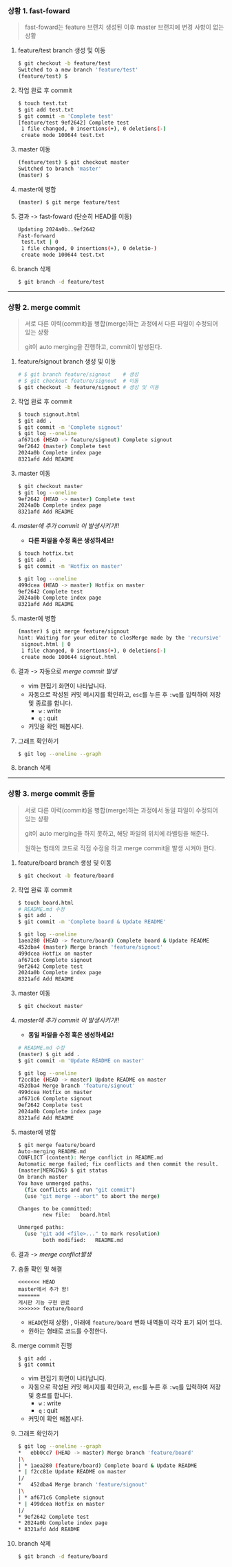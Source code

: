 ### 상황 1. fast-foward

> fast-foward는 feature 브랜치 생성된 이후 master 브랜치에 변경 사항이 없는 상황

1. feature/test branch 생성 및 이동

   ```bash
   $ git checkout -b feature/test
   Switched to a new branch 'feature/test'
   (feature/test) $
   ```

2. 작업 완료 후 commit

   ```bash
   $ touch test.txt
   $ git add test.txt
   $ git commit -m 'Complete test'
   [feature/test 9ef2642] Complete test
    1 file changed, 0 insertions(+), 0 deletions(-)
    create mode 100644 test.txt
   ```

3. master 이동

   ```bash
   (feature/test) $ git checkout master
   Switched to branch 'master'
   (master) $
   ```

4. master에 병합

   ```bash
   (master) $ git merge feature/test
   ```

5. 결과 -> fast-foward (단순히 HEAD를 이동)

   ```bash
   Updating 2024a0b..9ef2642
   Fast-forward
    test.txt | 0
    1 file changed, 0 insertions(+), 0 deletio-)
    create mode 100644 test.txt
   
   ```

6. branch 삭제

   ```bash
   $ git branch -d feature/test
   ```

   

------

### 상황 2. merge commit

> 서로 다른 이력(commit)을 병합(merge)하는 과정에서 다른 파일이 수정되어 있는 상황
>
> git이 auto merging을 진행하고, commit이 발생된다.

1. feature/signout branch 생성 및 이동

   ```bash
   # $ git branch feature/signout    # 생성
   # $ git checkout feature/signout  # 이동
   $ git checkout -b feature/signout # 생성 및 이동
   ```

2. 작업 완료 후 commit

   ```bash
   $ touch signout.html
   $ git add .
   $ git commit -m 'Complete signout'
   $ git log --oneline
   af671c6 (HEAD -> feature/signout) Complete signout
   9ef2642 (master) Complete test
   2024a0b Complete index page
   8321afd Add README
   
   ```

3. master 이동

   ```bash
   $ git checkout master
   $ git log --oneline
   9ef2642 (HEAD -> master) Complete test
   2024a0b Complete index page
   8321afd Add README
   
   ```

4. *master에 추가 commit 이 발생시키기!!*

   - **다른 파일을 수정 혹은 생성하세요!**

   ```bash
   $ touch hotfix.txt
   $ git add .
   $ git commit -m 'Hotfix on master'
   ```

   ```bash
   $ git log --oneline
   499dcea (HEAD -> master) Hotfix on master
   9ef2642 Complete test
   2024a0b Complete index page
   8321afd Add README
   ```

   

5. master에 병합

   ```bash
   (master) $ git merge feature/signout
   hint: Waiting for your editor to closMerge made by the 'recursive' strategy.
    signout.html | 0
    1 file changed, 0 insertions(+), 0 deletions(-)
    create mode 100644 signout.html
   ```

   

6. 결과 -> 자동으로 *merge commit 발생*

   - vim 편집기 화면이 나타납니다.
   - 자동으로 작성된 커밋 메시지를 확인하고, `esc`를 누른 후 `:wq`를 입력하여 저장 및 종료를 합니다.
     - `w` : write
     - `q` : quit
   - 커밋을 확인 해봅시다.

7. 그래프 확인하기

   ```bash
   $ git log --oneline --graph
   ```

   

8. branch 삭제

------

### 상황 3. merge commit 충돌

> 서로 다른 이력(commit)을 병합(merge)하는 과정에서 동일 파일이 수정되어 있는 상황
>
> git이 auto merging을 하지 못하고, 해당 파일의 위치에 라벨링을 해준다.
>
> 원하는 형태의 코드로 직접 수정을 하고 merge commit을 발생 시켜야 한다.

1. feature/board branch 생성 및 이동

   ```bash
   $ git checkout -b feature/board
   ```

2. 작업 완료 후 commit

   ```bash
   $ touch board.html
   # README.md 수정
   $ git add .
   $ git commit -m 'Complete board & Update README'
   ```

   ```bash
   $ git log --oneline
   1aea280 (HEAD -> feature/board) Complete board & Update README
   452dba4 (master) Merge branch 'feature/signout'
   499dcea Hotfix on master
   af671c6 Complete signout
   9ef2642 Complete test
   2024a0b Complete index page
   8321afd Add README
   
   ```

3. master 이동

   ```bash
   $ git checkout master
   ```

4. *master에 추가 commit 이 발생시키기!!*

   - **동일 파일을 수정 혹은 생성하세요!**

   ```bash
   # README.md 수정
   (master) $ git add .
   $ git commit -m 'Update README on master'
   ```

   ```bash
   $ git log --oneline
   f2cc81e (HEAD -> master) Update README on master
   452dba4 Merge branch 'feature/signout'
   499dcea Hotfix on master
   af671c6 Complete signout
   9ef2642 Complete test
   2024a0b Complete index page
   8321afd Add README
   
   ```

5. master에 병합

   ```bash
   $ git merge feature/board 
   Auto-merging README.md
   CONFLICT (content): Merge conflict in README.md
   Automatic merge failed; fix conflicts and then commit the result.
   (master|MERGING) $ git status
   On branch master
   You have unmerged paths.
     (fix conflicts and run "git commit")
     (use "git merge --abort" to abort the merge)
   
   Changes to be committed:
           new file:   board.html
   
   Unmerged paths:
     (use "git add <file>..." to mark resolution)
           both modified:   README.md
   
   ```

6. 결과 -> *merge conflict발생*

7. 충돌 확인 및 해결

   ```
   <<<<<<< HEAD
   master에서 추가 함!
   =======
   게시판 기능 구현 완료
   >>>>>>> feature/board
   ```

   * `HEAD`(현재 상황) , 아래에 `feature/board` 변화 내역들이 각각 표기 되어 있다.
   * 원하는 형태로 코드를 수정한다.

8. merge commit 진행

   ```
   $ git add .
   $ git commit
   ```

   - vim 편집기 화면이 나타납니다.
   - 자동으로 작성된 커밋 메시지를 확인하고, `esc`를 누른 후 `:wq`를 입력하여 저장 및 종료를 합니다.
     - `w` : write
     - `q` : quit
   - 커밋이 확인 해봅시다.

9. 그래프 확인하기

   ```bash
   $ git log --oneline --graph
   *   ebb0cc7 (HEAD -> master) Merge branch 'feature/board'
   |\
   | * 1aea280 (feature/board) Complete board & Update README
   * | f2cc81e Update README on master
   |/
   *   452dba4 Merge branch 'feature/signout'
   |\
   | * af671c6 Complete signout
   * | 499dcea Hotfix on master
   |/
   * 9ef2642 Complete test
   * 2024a0b Complete index page
   * 8321afd Add README
   ```

10. branch 삭제

    ```bash
    $ git branch -d feature/board
    ```

    